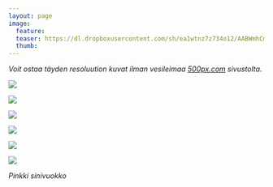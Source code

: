 ```yaml
---
layout: page
image:
  feature:
  teaser: https://dl.dropboxusercontent.com/sh/ea1wtnz7z734o12/AABWmhCmaqgr1D4TbQUS047Ia/luontokuvat/kev%C3%A4t/DS14212-245px.jpg
  thumb:
---
```


*Voit ostaa täyden resoluution kuvat ilman vesileimaa [500px.com](https://500px.com/minimuutticom/galleries/hepatica-flowers) sivustolta.*

[![](https://dl.dropboxusercontent.com/sh/ea1wtnz7z734o12/AACwlQjQL2MBX3fj8CxVtXdva/luontokuvat/kev%C3%A4t/DS14226-800px.jpg)](https://dl.dropboxusercontent.com/sh/ea1wtnz7z734o12/AACgfA-QkWSF3eLZproLrRYca/luontokuvat/kev%C3%A4t/DS14226.jpg)

[![](https://dl.dropboxusercontent.com/sh/ea1wtnz7z734o12/AACH0y2_5WYFfbC5srmY7tA0a/luontokuvat/kev%C3%A4t/DS14246-800px.jpg)](https://dl.dropboxusercontent.com/sh/ea1wtnz7z734o12/AADDRQnxSWrK9aADVw4thFb1a/luontokuvat/kev%C3%A4t/DS14246.jpg)

[![](https://dl.dropboxusercontent.com/sh/ea1wtnz7z734o12/AAC1Ol0AU74zQWH7EEKsEEr_a/luontokuvat/kev%C3%A4t/DS14222-800px.jpg)](https://dl.dropboxusercontent.com/sh/ea1wtnz7z734o12/AACtyNP_AntOwnMg9Qv8Peyra/luontokuvat/kev%C3%A4t/DS14222.jpg)

[![](https://dl.dropboxusercontent.com/sh/ea1wtnz7z734o12/AABU-TdgpcKo1VN8RJ8c1cq8a/luontokuvat/kev%C3%A4t/DS15874-800px.jpg)](https://dl.dropboxusercontent.com/sh/ea1wtnz7z734o12/AACPmL2SAn28O6zauAfqDztwa/luontokuvat/kev%C3%A4t/DS15874.jpg)

[![](https://dl.dropboxusercontent.com/sh/ea1wtnz7z734o12/AADpid5eJzimaXxYyU9RHbB_a/luontokuvat/kev%C3%A4t/DS14211-800px.jpg)](https://dl.dropboxusercontent.com/sh/ea1wtnz7z734o12/AADtUPUyaTDOv_JFXL_HmPHwa/luontokuvat/kev%C3%A4t/DS14211.jpg)

[![](https://dl.dropboxusercontent.com/sh/ea1wtnz7z734o12/AABVj1GdLTYlJ2pvE7Ym2HJ7a/luontokuvat/kev%C3%A4t/DS14212-800px.jpg)](https://dl.dropboxusercontent.com/sh/ea1wtnz7z734o12/AAA7krvvZBG8Wzom5c58EiHma/luontokuvat/kev%C3%A4t/DS14212.jpg)

*Pinkki sinivuokko*
